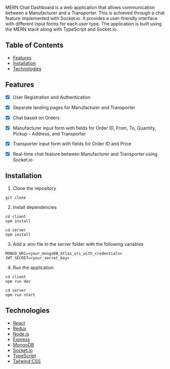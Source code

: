 MERN Chat Dashboard is a web application that allows communication between a Manufacturer and a Transporter. This is achieved through a chat feature implemented with Socket.io. It provides a user-friendly interface with different input forms for each user type. The application is built using the MERN stack along with TypeScript and Socket.io.


## Table of Contents
- [Features](#features)
- [Installation](#installation)
- [Technologies](#technologies)



## Features
- [x] User Registration and Authentication
- [x] Separate landing pages for Manufacturer and Transporter
- [x] Chat based on Orders
- [x] Manufacturer input form with fields for Order ID, From, To, Quantity, Pickup - Address, and Transporter
- [x] Transporter input form with fields for Order ID and Price
- [x] Real-time chat feature between Manufacturer and Transporter using Socket.io


## Installation
1. Clone the repository
```
git clone
```

2. Install dependencies
```
cd client
npm install

cd server
npm install
```

3. Add a .env file in the server folder with the following variables
```
MONGO_URI=<your_mongoDB_Atlas_uri_with_credentials>
JWT_SECRET=<your_secret_key>
```

4. Run the application
```
cd client
npm run dev
 
cd server
npm run start
```



## Technologies
- [React](https://reactjs.org/)
- [Redux](https://redux.js.org/)
- [Node.js](https://nodejs.org/en/)
- [Express](https://expressjs.com/)
- [MongoDB](https://www.mongodb.com/)
- [Socket.io](https://socket.io/)
- [TypeScript](https://www.typescriptlang.org/)
- [Tailwind CSS](https://tailwindcss.com/)





